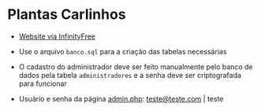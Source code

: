 # Plantas Carlinhos

- [Website via InfinityFree](http://plantascarlinho.free.nf)
- Use o arquivo `banco.sql` para a criação das tabelas necessárias
- O cadastro do administrador deve ser feito manualmente pelo banco de dados pela tabela `administradores` e a senha deve ser criptografada para funcionar

- Usuário e senha da página [admin.php](http://plantascarlinho.free.nf/admin.php): teste@teste.com | teste
